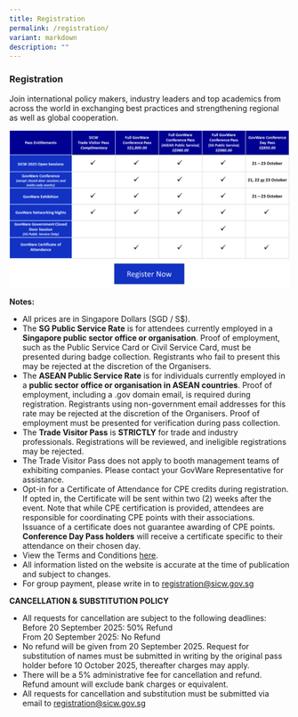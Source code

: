 ```yaml
---
title: Registration
permalink: /registration/
variant: markdown
description: ""
---
```

### **Registration**

Join international policy makers, industry leaders and top academics from across the world in exchanging best practices and strengthening regional as well as global cooperation.

![](/images/Registration%202025/Tickets_2025.png)
<a target="blank" href="https://www.gevme.com/sicw-govware2025">![](/images/Registration%202025/Register_button_2025.png)</a>

**Notes:**
* All prices are in Singapore Dollars (SGD / S$).
* The **SG Public Service Rate** is for attendees currently employed in a **Singapore public sector office or organisation**. Proof of employment, such as the Public Service Card or Civil Service Card, must be presented during badge collection. Registrants who fail to present this may be rejected at the discretion of the Organisers.
* The **ASEAN Public Service Rate** is for individuals currently employed in a **public sector office or organisation in ASEAN countries**. Proof of employment, including a .gov domain email, is required during registration. Registrants using non-government email addresses for this rate may be rejected at the discretion of the Organisers. Proof of employment must be presented for verification during pass collection.
* The **Trade Visitor Pass** is **STRICTLY** for trade and industry professionals. Registrations will be reviewed, and ineligible registrations may be rejected.
* The Trade Visitor Pass does not apply to booth management teams of exhibiting companies. Please contact your GovWare Representative for assistance.
* Opt-in for a Certificate of Attendance for CPE credits during registration. If opted in, the Certificate will be sent within two (2) weeks after the event. Note that while CPE certification is provided, attendees are responsible for coordinating CPE points with their associations. Issuance of a certificate does not guarantee awarding of CPE points. **Conference Day Pass holders** will receive a certificate specific to their attendance on their chosen day.
* View the Terms and Conditions [here](https://www.govware.sg/code-of-conduct).
* All information listed on the website is accurate at the time of publication and subject to changes.
* For group payment, please write in to [registration@sicw.gov.sg](mailto:registration@sicw.gov.sg) 

**CANCELLATION &amp; SUBSTITUTION POLICY**
* All requests for cancellation are subject to the following deadlines:
<br>Before 20 September 2025: 50% Refund
<br>From 20 September 2025: No Refund
* No refund will be given from 20 September 2025. Request for substitution of names must be submitted in writing by the original pass holder before 10 October 2025, thereafter charges may apply. 
*	There will be a 5% administrative fee for cancellation and refund. Refund amount will exclude bank charges or equivalent.
*	All requests for cancellation and substitution must be submitted via email to [registration@sicw.gov.sg](mailto:registration@sicw.gov.sg)